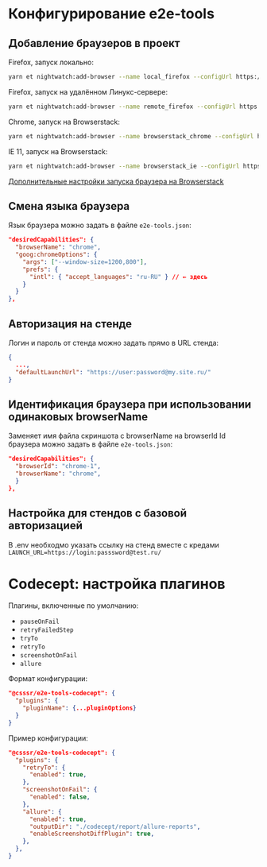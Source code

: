 # Конфигурирование e2e-tools

## Добавление браузеров в проект

Firefox, запуск локально:

```bash
yarn et nightwatch:add-browser --name local_firefox --configUrl https://csssr.github.io/selenium-servers/browsers/local_firefox.json
```

Firefox, запуск на удалённом Линукс-сервере:

```bash
yarn et nightwatch:add-browser --name remote_firefox --configUrl https://csssr.github.io/selenium-servers/browsers/remote_firefox.json
```

Chrome, запуск на Browserstack:

```bash
yarn et nightwatch:add-browser --name browserstack_chrome --configUrl https://csssr.github.io/selenium-servers/browsers/browserstack_chrome.json
```

IE 11, запуск на Browserstack:

```bash
yarn et nightwatch:add-browser --name browserstack_ie --configUrl https://csssr.github.io/selenium-servers/browsers/browserstack_ie.json
```

[Дополнительные настройки запуска браузера на Browserstack](https://www.browserstack.com/automate/capabilities)

## Смена языка браузера

Язык браузера можно задать в файле `e2e-tools.json`:

```json
"desiredCapabilities": {
  "browserName": "chrome",
  "goog:chromeOptions": {
    "args": ["--window-size=1200,800"],
    "prefs": {
      "intl": { "accept_languages": "ru-RU" } // ← здесь
    }
  }
},
```

## Авторизация на стенде

Логин и пароль от стенда можно задать прямо в URL стенда:

```json
{
  ...,
  "defaultLaunchUrl": "https://user:password@my.site.ru/"
}
```

## Идентификация браузера при использовании одинаковых browserName

Заменяет имя файла скриншота с browserName на browserId
Id браузера можно задать в файле `e2e-tools.json`:

```json
"desiredCapabilities": {
  "browserId": "chrome-1",
  "browserName": "chrome",
  }
},
```

## Настройка для стендов с базовой авторизацией

В .env необходмо указать ссылку на стенд вместе с кредами `LAUNCH_URL=https://login:passsword@test.ru/`

# Codecept: настройка плагинов

Плагины, включенные по умолчанию:

- `pauseOnFail`
- `retryFailedStep`
- `tryTo`
- `retryTo`
- `screenshotOnFail`
- `allure`

Формат конфигурации:

```json
"@csssr/e2e-tools-codecept": {
  "plugins": {
    "pluginName": {...pluginOptions}
  }
}
```

Пример конфигурации:

```json
"@csssr/e2e-tools-codecept": {
  "plugins": {
    "retryTo": {
      "enabled": true,
    },
    "screenshotOnFail": {
      "enabled": false,
    },
    "allure": {
      "enabled": true,
      "outputDir": "./codecept/report/allure-reports",
      "enableScreenshotDiffPlugin": true,
    },
  },
}
```
